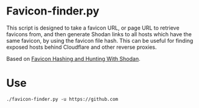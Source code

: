 # Favicon-finder.py
This script is designed to take a favicon URL, or page URL to retrieve favicons from, and then generate Shodan links to all hosts which have the same favicon, by using the favicon file hash. This can be useful for finding exposed hosts behind Cloudflare and other reverse proxies.

Based on [Favicon Hashing and Hunting With Shodan](https://www.iblue.team/general-notes-1/favicon-hashing-and-hunting-with-shodan).

# Use
```
./favicon-finder.py -u https://github.com
```
